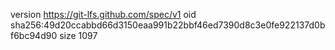 version https://git-lfs.github.com/spec/v1
oid sha256:49d20ccabbd66d3150eaa991b22bbf46ed7390d8c3e0fe922137d0bf6bc94d90
size 1097
